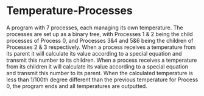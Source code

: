 # Temperature-Processes
A program with 7 processes, each managing its own temperature. The processes are set up as a binary tree, with Processes 1 &amp; 2 being the child processes of Process 0, and Processes 3&amp;4 and 5&amp;6 being the children of Processes 2 &amp; 3 respectively. When a process receives a temperature from its parent it will calculate its value according to a special equation and transmit this number to its children. When a process receives a temperature from its children it will calculate its value according to a special equation and transmit this number to its parent. When the calculated temperature is less than 1/100th degree different than the previous temperature for Process 0, the program ends and all temperatures are outputted.

